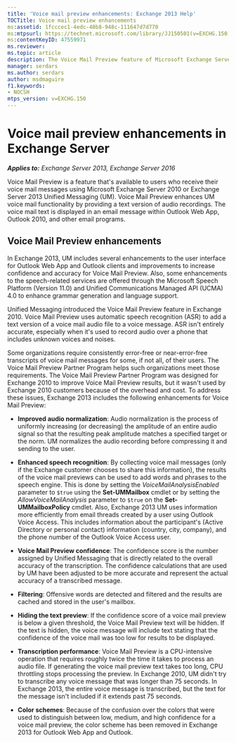 ```yaml
---
title: 'Voice mail preview enhancements: Exchange 2013 Help'
TOCTitle: Voice mail preview enhancements
ms:assetid: 1fcccec1-4edc-40b8-948c-111647d7d770
ms:mtpsurl: https://technet.microsoft.com/library/JJ150501(v=EXCHG.150)
ms:contentKeyID: 47559971
ms.reviewer: 
ms.topic: article
description: The Voice Mail Preview feature of Microsoft Exchange Server Unified Messaging enhances UM voice mail functionality by providing a text version of audio recordings
manager: serdars
ms.author: serdars
author: msdmaguire
f1.keywords:
- NOCSH
mtps_version: v=EXCHG.150
---
```


# Voice mail preview enhancements in Exchange Server

_**Applies to:** Exchange Server 2013, Exchange Server 2016_

Voice Mail Preview is a feature that's available to users who receive their voice mail messages using Microsoft Exchange Server 2010 or Exchange Server 2013 Unified Messaging (UM). Voice Mail Preview enhances UM voice mail functionality by providing a text version of audio recordings. The voice mail text is displayed in an email message within Outlook Web App, Outlook 2010, and other email programs.

## Voice Mail Preview enhancements

In Exchange 2013, UM includes several enhancements to the user interface for Outlook Web App and Outlook clients and improvements to increase confidence and accuracy for Voice Mail Preview. Also, some enhancements to the speech-related services are offered through the Microsoft Speech Platform (Version 11.0) and Unified Communications Managed API (UCMA) 4.0 to enhance grammar generation and language support.

Unified Messaging introduced the Voice Mail Preview feature in Exchange 2010. Voice Mail Preview uses automatic speech recognition (ASR) to add a text version of a voice mail audio file to a voice message. ASR isn't entirely accurate, especially when it's used to record audio over a phone that includes unknown voices and noises.

Some organizations require consistently error-free or near-error-free transcripts of voice mail messages for some, if not all, of their users. The Voice Mail Preview Partner Program helps such organizations meet those requirements. The Voice Mail Preview Partner Program was designed for Exchange 2010 to improve Voice Mail Preview results, but it wasn't used by Exchange 2010 customers because of the overhead and cost. To address these issues, Exchange 2013 includes the following enhancements for Voice Mail Preview:

- **Improved audio normalization**: Audio normalization is the process of uniformly increasing (or decreasing) the amplitude of an entire audio signal so that the resulting peak amplitude matches a specified target or the norm. UM normalizes the audio recording before compressing it and sending to the user.

- **Enhanced speech recognition**: By collecting voice mail messages (only if the Exchange customer chooses to share this information), the results of the voice mail previews can be used to add words and phrases to the speech engine. This is done by setting the *VoiceMailAnalysisEnabled* parameter to `$true` using the **Set-UMMailbox** cmdlet or by setting the *AllowVoiceMailAnalysis* parameter to `$true` on the **Set-UMMailboxPolicy** cmdlet. Also, Exchange 2013 UM uses information more efficiently from email threads created by a user using Outlook Voice Access. This includes information about the participant's (Active Directory or personal contact) information (country, city, company), and the phone number of the Outlook Voice Access user.

- **Voice Mail Preview confidence**: The confidence score is the number assigned by Unified Messaging that is directly related to the overall accuracy of the transcription. The confidence calculations that are used by UM have been adjusted to be more accurate and represent the actual accuracy of a transcribed message.

- **Filtering**: Offensive words are detected and filtered and the results are cached and stored in the user's mailbox.

- **Hiding the text preview**: If the confidence score of a voice mail preview is below a given threshold, the Voice Mail Preview text will be hidden. If the text is hidden, the voice message will include text stating that the confidence of the voice mail was too low for results to be displayed.

- **Transcription performance**: Voice Mail Preview is a CPU-intensive operation that requires roughly twice the time it takes to process an audio file. If generating the voice mail preview text takes too long, CPU throttling stops processing the preview. In Exchange 2010, UM didn't try to transcribe any voice message that was longer than 75 seconds. In Exchange 2013, the entire voice message is transcribed, but the text for the message isn't included if it extends past 75 seconds.

- **Color schemes**: Because of the confusion over the colors that were used to distinguish between low, medium, and high confidence for a voice mail preview, the color scheme has been removed in Exchange 2013 for Outlook Web App and Outlook.
